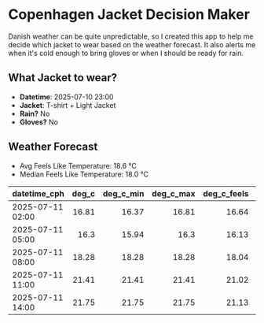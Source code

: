 
# Copenhagen Jacket Decision Maker

Danish weather can be quite unpredictable, so I created this app to help me decide which jacket to wear based on the weather forecast. 
It also alerts me when it's cold enough to bring gloves or when I should be ready for rain.

## What Jacket to wear?

- **Datetime**: 2025-07-10 23:00
- **Jacket**: T-shirt + Light Jacket
- **Rain?** No
- **Gloves?** No

## Weather Forecast
- Avg Feels Like Temperature: 18.6 °C
- Median Feels Like Temperature: 18.0 °C

| datetime_cph     |   deg_c |   deg_c_min |   deg_c_max |   deg_c_feels | weather   | wind   | rain   |
|:-----------------|--------:|------------:|------------:|--------------:|:----------|:-------|:-------|
| 2025-07-11 02:00 |   16.81 |       16.37 |       16.81 |         16.64 | Clear     | Low    | None   |
| 2025-07-11 05:00 |   16.3  |       15.94 |       16.3  |         16.13 | Clouds    | High   | None   |
| 2025-07-11 08:00 |   18.28 |       18.28 |       18.28 |         18.04 | Clouds    | High   | None   |
| 2025-07-11 11:00 |   21.41 |       21.41 |       21.41 |         21.02 | Clouds    | Medium | None   |
| 2025-07-11 14:00 |   21.75 |       21.75 |       21.75 |         21.13 | Clouds    | Medium | None   |
        